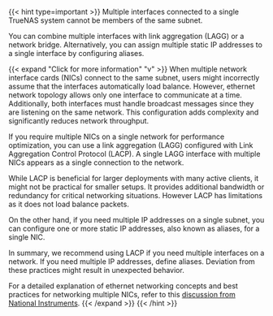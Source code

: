 &NewLine;

{{< hint type=important >}}
Multiple interfaces connected to a single TrueNAS system cannot be members of the same subnet.

You can combine multiple interfaces with link aggregation (LAGG) or a network bridge.
Alternatively, you can assign multiple static IP addresses to a single interface by configuring aliases.

{{< expand "Click for more information" "v" >}}
When multiple network interface cards (NICs) connect to the same subnet, users might incorrectly assume that the interfaces automatically load balance.
However, ethernet network topology allows only one interface to communicate at a time.
Additionally, both interfaces must handle broadcast messages since they are listening on the same network.
This configuration adds complexity and significantly reduces network throughput.

If you require multiple NICs on a single network for performance optimization, you can use a link aggregation (LAGG) configured with Link Aggregation Control Protocol (LACP).
A single LAGG interface with multiple NICs appears as a single connection to the network.

While LACP is beneficial for larger deployments with many active clients, it might not be practical for smaller setups.
It provides additional bandwidth or redundancy for critical networking situations.
However LACP has limitations as it does not load balance packets.

On the other hand, if you need multiple IP addresses on a single subnet, you can configure one or more static IP addresses, also known as aliases, for a single NIC.

In summary, we recommend using LACP if you need multiple interfaces on a network.
If you need multiple IP addresses, define aliases. Deviation from these practices might result in unexpected behavior.

For a detailed explanation of ethernet networking concepts and best practices for networking multiple NICs, refer to this [discussion from National Instruments](https://www.ni.com/en-us/support/documentation/supplemental/11/best-practices-for-using-multiple-network-interfaces--nics--with.html).
{{< /expand >}}
{{< /hint >}}
